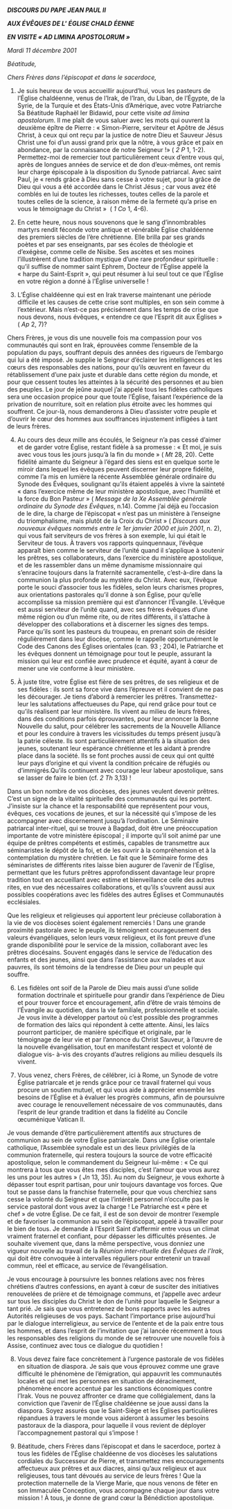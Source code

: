 ***DISCOURS DU PAPE JEAN PAUL II***

***AUX ÉVÊQUES DE L'*** ***ÉGLISE CHALD*** ***ÉENNE***

***EN VISITE « *AD LIMINA APOSTOLORUM* »***

*Mardi 11 décembre 2001*

*Béatitude,*

*Chers Frères dans l’épiscopat et dans le sacerdoce,*

1. Je suis heureux de vous accueillir aujourd’hui, vous les pasteurs de l’Église chaldéenne, venus de l’Irak, de l’Iran, du Liban, de l’Égypte, de la Syrie, de la Turquie et des États-Unis d’Amérique, avec votre Patriarche Sa Béatitude Raphaël Ier Bidawid, pour cette visite *ad limina apostolorum*. Il me plaît de vous saluer avec les mots qui ouvrent la deuxième épître de Pierre : « Simon-Pierre, serviteur et Apôtre de Jésus Christ, à ceux qui ont reçu par la justice de notre Dieu et Sauveur Jésus Christ une foi d’un aussi grand prix que la nôtre, à vous grâce et paix en abondance, par la connaissance de notre Seigneur !» ( *2 P* 1, 1-2). Permettez-moi de remercier tout particulièrement ceux d’entre vous qui, après de longues années de service et de don d’eux-mêmes, ont remis leur charge épiscopale à la disposition du Synode patriarcal. Avec saint Paul, je « rends grâce à Dieu sans cesse à votre sujet, pour la grâce de Dieu qui vous a été accordée dans le Christ Jésus ; car vous avez été comblés en lui de toutes les richesses, toutes celles de la parole et toutes celles de la science, à raison même de la fermeté qu’a prise en vous le témoignage du Christ »  ( *1 Co* 1, 4-6).

2. En cette heure, nous nous souvenons que le sang d’innombrables martyrs rendit féconde votre antique et vénérable Église chaldéenne des premiers siècles de l’ère chrétienne. Elle brilla par ses grands poètes et par ses enseignants, par ses écoles de théologie et d’exégèse, comme celle de Nisibe. Ses ascètes et ses moines l’illustrèrent d’une tradition mystique d’une rare profondeur spirituelle : qu’il suffise de nommer saint Ephrem, Docteur de l’Église appelé la « harpe du Saint-Esprit », qui peut résumer à lui seul tout ce que l’Église en votre région a donné à l’Église universelle !

3. L’Église chaldéenne qui est en Irak traverse maintenant une période difficile et les causes de cette crise sont multiples, en son sein comme à l’extérieur. Mais n’est-ce pas précisément dans les temps de crise que nous devons, nous évêques, « entendre ce que l’Esprit dit aux Églises » ( *Ap* 2, 7)?

Chers Frères, je vous dis une nouvelle fois ma compassion pour vos communautés qui sont en Irak, éprouvées comme l’ensemble de la population du pays, souffrant depuis des années des rigueurs de l’embargo qui lui a été imposé. Je supplie le Seigneur d’éclairer les intelligences et les cœurs des responsables des nations, pour qu’ils œuvrent en faveur du rétablissement d’une paix juste et durable dans cette région du monde, et pour que cessent toutes les atteintes à la sécurité des personnes et au bien des peuples. Le jour de jeûne auquel j’ai appelé tous les fidèles catholiques sera une occasion propice pour que toute l’Église, faisant l’expérience de la privation de nourriture, soit en relation plus étroite avec les hommes qui souffrent. Ce jour-là, nous demanderons à Dieu d’assister votre peuple et d’ouvrir le cœur des hommes aux souffrances injustement infligées à tant de leurs frères.

4. Au cours des deux mille ans écoulés, le Seigneur n’a pas cessé d’aimer et de garder votre Église, restant fidèle à sa promesse : « Et moi, je suis avec vous tous les jours jusqu’à la fin du monde » ( *Mt* 28, 20). Cette fidélité aimante du Seigneur à l’égard des siens est en quelque sorte le miroir dans lequel les évêques peuvent discerner leur propre fidélité, comme l’a mis en lumière la récente Assemblée générale ordinaire du Synode des Évêques, soulignant qu’ils étaient appelés à vivre la sainteté « dans l’exercice même de leur ministère apostolique, avec l’humilité et la force du Bon Pasteur » ( *Message de la Xe Assemblée générale ordinaire du Synode des Évêques*, n.14). Comme j’ai déjà eu l’occasion de le dire, la charge de l’épiscopat « n’est pas un ministère à l’enseigne du triomphalisme, mais plutôt de la Croix du Christ » ( *Discours aux nouveaux évêques nommés entre le 1er janvier 2000 et juin 2001*, n. 2), qui vous fait serviteurs de vos frères à son exemple, lui qui était le Serviteur de tous. À travers vos rapports quinquennaux, l’évêque apparaît bien comme le serviteur de l’unité quand il s’applique à soutenir les prêtres, ses collaborateurs, dans l’exercice du ministère apostolique, et de les rassembler dans un même dynamisme missionnaire qui s’enracine toujours dans la fraternité sacramentelle, c’est-à-dire dans la communion la plus profonde au mystère du Christ. Avec eux, l’évêque porte le souci d’associer tous les fidèles, selon leurs charismes propres, aux orientations pastorales qu’il donne à son Église, pour qu’elle accomplisse sa mission première qui est d’annoncer l’Évangile. L’évêque est aussi serviteur de l’unité quand, avec ses frères évêques d’une même région ou d’un même rite, ou de rites différents, il s’attache à développer des collaborations et à discerner les signes des temps. Parce qu’ils sont les pasteurs du troupeau, en prenant soin de résider régulièrement dans leur diocèse, comme le rappelle opportunément le Code des Canons des Églises orientales (can. 93 ; 204), le Patriarche et les évêques donnent un témoignage pour tout le peuple, assurant la mission qui leur est confiée avec prudence et équité, ayant à cœur de mener une vie conforme à leur ministère.

5. À juste titre, votre Église est fière de ses prêtres, de ses religieux et de ses fidèles : ils sont sa force vive dans l’épreuve et il convient de ne pas les décourager. Je tiens d’abord à remercier les prêtres. Transmettez-leur les salutations affectueuses du Pape, qui rend grâce pour tout ce qu’ils réalisent par leur ministère. Ils vivent au milieu de leurs frères, dans des conditions parfois éprouvantes, pour leur annoncer la Bonne Nouvelle du salut, pour célébrer les sacrements de la Nouvelle Alliance et pour les conduire à travers les vicissitudes du temps présent jusqu’à la patrie céleste. Ils sont particulièrement attentifs à la situation des jeunes, soutenant leur espérance chrétienne et les aidant à prendre place dans la société. Ils se font proches aussi de ceux qui ont quitté leur pays d’origine et qui vivent la condition précaire de réfugiés ou d’immigrés.Qu’ils continuent avec courage leur labeur apostolique, sans se lasser de faire le bien (cf. *2 Th* 3,13) !

Dans un bon nombre de vos diocèses, des jeunes veulent devenir prêtres. C’est un signe de la vitalité spirituelle des communautés qui les portent. J’insiste sur la chance et la responsabilité que représentent pour vous, évêques, ces vocations de jeunes, et sur la nécessité qui s’impose de les accompagner avec discernement jusqu’à l’ordination. Le Séminaire patriarcal inter-rituel, qui se trouve à Bagdad, doit être une préoccupation importante de votre ministère épiscopal ; il importe qu’il soit animé par une équipe de prêtres compétents et estimés, capables de transmettre aux séminaristes le dépôt de la foi, et de les ouvrir à la compréhension et à la contemplation du mystère chrétien. Le fait que le Séminaire forme des séminaristes de différents rites laisse bien augurer de l’avenir de l’Église, permettant que les futurs prêtres approfondissent davantage leur propre tradition tout en accueillant avec estime et bienveillance celle des autres rites, en vue des nécessaires collaborations, et qu’ils s’ouvrent aussi aux possibles coopérations avec les fidèles des autres Églises et Communautés ecclésiales.

Que les religieux et religieuses qui apportent leur précieuse collaboration à la vie de vos diocèses soient également remerciés ! Dans une grande proximité pastorale avec le peuple, ils témoignent courageusement des valeurs évangéliques, selon leurs vœux religieux, et ils font preuve d’une grande disponibilité pour le service de la mission, collaborant avec les prêtres diocésains. Souvent engagés dans le service de l’éducation des enfants et des jeunes, ainsi que dans l’assistance aux malades et aux pauvres, ils sont témoins de la tendresse de Dieu pour un peuple qui souffre.

6. Les fidèles ont soif de la Parole de Dieu mais aussi d’une solide formation doctrinale et spirituelle pour grandir dans l’expérience de Dieu et pour trouver force et encouragement, afin d’être de vrais témoins de l’Évangile au quotidien, dans la vie familiale, professionnelle et sociale. Je vous invite à développer partout où c’est possible des programmes de formation des laïcs qui répondent à cette attente. Ainsi, les laïcs pourront participer, de manière spécifique et originale, par le témoignage de leur vie et par l’annonce du Christ Sauveur, à l’œuvre de la nouvelle évangélisation, tout en manifestant respect et volonté de dialogue vis- à-vis des croyants d’autres religions au milieu desquels ils vivent.

7. Vous venez, chers Frères, de célébrer, ici à Rome, un Synode de votre Église patriarcale et je rends grâce pour ce travail fraternel qui vous procure un soutien mutuel, et qui vous aide à apprécier ensemble les besoins de l’Église et à évaluer les progrès communs, afin de poursuivre avec courage le renouvellement nécessaire de vos communautés, dans l’esprit de leur grande tradition et dans la fidélité au Concile œcuménique Vatican II.

Je vous demande d’être particulièrement attentifs aux structures de communion au sein de votre Église patriarcale. Dans une Église orientale catholique, l’Assemblée synodale est un des lieux privilégiés de la communion fraternelle, qui restera toujours la source de votre efficacité apostolique, selon le commandement du Seigneur lui-même : « Ce qui montrera à tous que vous êtes mes disciples, c’est l’amour que vous aurez les uns pour les autres » ( *Jn* 13, 35). Au nom du Seigneur, je vous exhorte à dépasser tout esprit partisan, pour unir toujours davantage vos forces. Que tout se passe dans la franchise fraternelle, pour que vous cherchiez sans cesse la volonté du Seigneur et que l’intérêt personnel n’occulte pas le service pastoral dont vous avez la charge ! Le Patriarche est « père et chef » de votre Église. De ce fait, il est de son devoir de montrer l’exemple et de favoriser la communion au sein de l’épiscopat, appelé à travailler pour le bien de tous. Je demande à l’Esprit Saint d’affermir entre vous un climat vraiment fraternel et confiant, pour dépasser les difficultés présentes. Je souhaite vivement que, dans la même perspective, vous donniez une vigueur nouvelle au travail de la *Réunion inter-rituelle des Évêques de l’Irak*, qui doit être convoquée à intervalles réguliers pour entretenir un travail commun, réel et efficace, au service de l’évangélisation.

Je vous encourage à poursuivre les bonnes relations avec nos frères chrétiens d’autres confessions, en ayant à cœur de susciter des initiatives renouvelées de prière et de témoignage communs, et j’appelle avec ardeur sur tous les disciples du Christ le don de l’unité pour laquelle le Seigneur a tant prié. Je sais que vous entretenez de bons rapports avec les autres Autorités religieuses de vos pays. Sachant l’importance prise aujourd’hui par le dialogue interreligieux, au service de l’entente et de la paix entre tous les hommes, et dans l’esprit de l’invitation que j’ai lancée récemment à tous les responsables des religions du monde de se retrouver une nouvelle fois à Assise, continuez avec tous ce dialogue du quotidien !

8. Vous devez faire face concrètement à l’urgence pastorale de vos fidèles en situation de diaspora. Je sais que vous éprouvez comme une grave difficulté le phénomène de l’émigration, qui appauvrit les communautés locales et qui met les personnes en situation de déracinement, phénomène encore accentué par les sanctions économiques contre l’Irak. Vous ne pouvez affronter ce drame que collégialement, dans la conviction que l’avenir de l’Église chaldéenne se joue aussi dans la diaspora. Soyez assurés que le Saint-Siège et les Églises particulières répandues à travers le monde vous aideront à assumer les besoins pastoraux de la diaspora, pour laquelle il vous revient de déployer l’accompagnement pastoral qui s’impose !

9. Béatitude, chers Frères dans l’épiscopat et dans le sacerdoce, portez à tous les fidèles de l’Église chaldéenne de vos diocèses les salutations cordiales du Successeur de Pierre, et transmettez mes encouragements affectueux aux prêtres et aux diacres, ainsi qu’aux religieux et aux religieuses, tous tant dévoués au service de leurs frères ! Que la protection maternelle de la Vierge Marie, que nous venons de fêter en son Immaculée Conception, vous accompagne chaque jour dans votre mission ! À tous, je donne de grand cœur la Bénédiction apostolique.